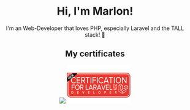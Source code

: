 <h1 align="center">
  Hi, I'm Marlon!
</h1>

<p align="center">
  I'm an Web-Developer that loves PHP, especially Laravel and the TALL stack! 🐘
</p>


<h2 align="center">
  My certificates
</h2>
<div align="center">
  <a href="https://www.efset.org/cert/BDuYVu"><img src="https://cdn.efset.org/efset-widget/img/certificate_75.png" height="100px" width="auto" /></a>
  <a href="#"><img src="https://github.com/marlonbasten/marlonbasten/blob/e88914ea0d621ede6e9af031ef8046948de5adce/red%20solid%20dev%20(500%20x%20300%20px).png" height="100px" width="auto" /></a>
</div>
